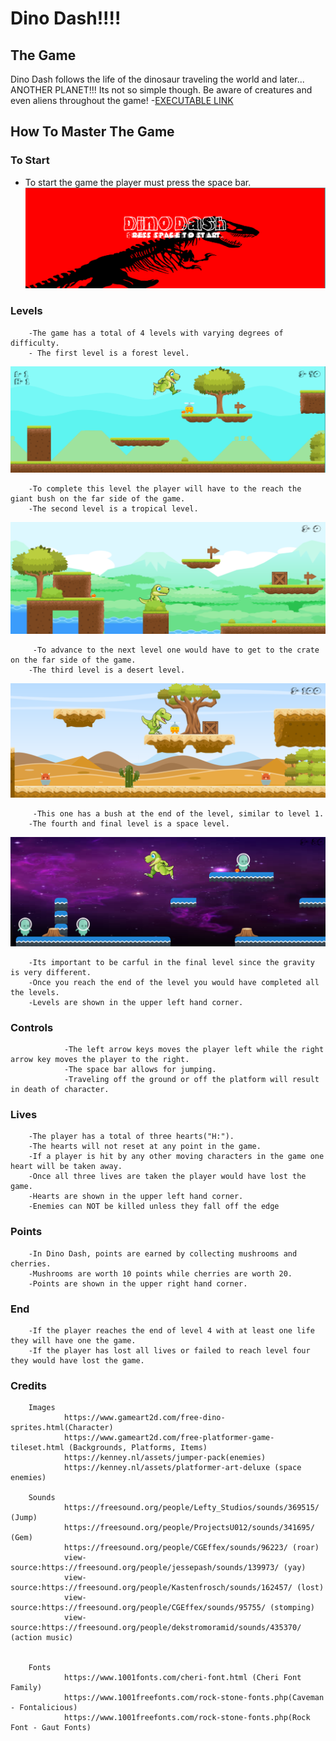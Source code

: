 # Dino Dash!!!!

## The Game

Dino Dash follows the life of the dinosaur traveling the world and later... ANOTHER PLANET!!! Its not so simple though. Be aware of creatures and even aliens throughout the game!
-[EXECUTABLE LINK](https://drive.google.com/open?id=1PVO2MRB6fuwOOfoNRtzPz86pbMNpB60H)



## How To Master The Game

### To Start
- To start the game the player must press the space bar.
![screenshot](https://raw.githubusercontent.com/colorfulthunder57/Dino_Dash/master/title_screenshot.PNG)

### Levels
        -The game has a total of 4 levels with varying degrees of difficulty.
        - The first level is a forest level.
        
![screenshot](https://raw.githubusercontent.com/colorfulthunder57/Dino_Dash/master/level1_screenshot.PNG)

        -To complete this level the player will have to the reach the giant bush on the far side of the game.
        -The second level is a tropical level.
        
![screenshot](https://raw.githubusercontent.com/colorfulthunder57/Dino_Dash/master/level2_screenshot.PNG)

         -To advance to the next level one would have to get to the crate on the far side of the game.
        -The third level is a desert level.
        
![screenshot](https://raw.githubusercontent.com/colorfulthunder57/Dino_Dash/master/level3_screenshot.PNG)

         -This one has a bush at the end of the level, similar to level 1.
        -The fourth and final level is a space level.
        
![screenshot](https://raw.githubusercontent.com/colorfulthunder57/Dino_Dash/master/level4_screenshot.PNG)

        -Its important to be carful in the final level since the gravity is very different.
        -Once you reach the end of the level you would have completed all the levels.
        -Levels are shown in the upper left hand corner.

### Controls
                -The left arrow keys moves the player left while the right arrow key moves the player to the right.
                -The space bar allows for jumping.
                -Traveling off the ground or off the platform will result in death of character.


### Lives
        -The player has a total of three hearts("H:").
        -The hearts will not reset at any point in the game.
        -If a player is hit by any other moving characters in the game one heart will be taken away.
        -Once all three lives are taken the player would have lost the game.
        -Hearts are shown in the upper left hand corner.
        -Enemies can NOT be killed unless they fall off the edge


### Points
        -In Dino Dash, points are earned by collecting mushrooms and cherries.
        -Mushrooms are worth 10 points while cherries are worth 20.
        -Points are shown in the upper right hand corner.


### End
        -If the player reaches the end of level 4 with at least one life they will have one the game.
        -If the player has lost all lives or failed to reach level four they would have lost the game.


### Credits
        Images
                https://www.gameart2d.com/free-dino-sprites.html(Character)
                https://www.gameart2d.com/free-platformer-game-tileset.html (Backgrounds, Platforms, Items)
                https://kenney.nl/assets/jumper-pack(enemies)
                https://kenney.nl/assets/platformer-art-deluxe (space enemies)

        Sounds
                https://freesound.org/people/Lefty_Studios/sounds/369515/ (Jump)
                https://freesound.org/people/ProjectsU012/sounds/341695/ (Gem)
                https://freesound.org/people/CGEffex/sounds/96223/ (roar)
                view-source:https://freesound.org/people/jessepash/sounds/139973/ (yay)
                view-source:https://freesound.org/people/Kastenfrosch/sounds/162457/ (lost)
                view-source:https://freesound.org/people/CGEffex/sounds/95755/ (stomping)
                view-source:https://freesound.org/people/dekstromoramid/sounds/435370/ (action music)


        Fonts
                https://www.1001fonts.com/cheri-font.html (Cheri Font Family)
                https://www.1001freefonts.com/rock-stone-fonts.php(Caveman - Fontalicious)
                https://www.1001freefonts.com/rock-stone-fonts.php(Rock Font - Gaut Fonts)



